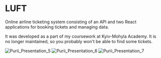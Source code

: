 # LUFT

Online airline ticketing system consisting of an API and two React applications for booking tickets and managing data.

It was developed as a part of my coursework at Kyiv-Mohyla Academy. It is no longer maintained, so you probably won't be able to find some tickets.

<img src="https://image.ibb.co/mqYgnp/Purii_Presentation_5.jpg" alt="Purii_Presentation_5" border="0">
<img src="https://image.ibb.co/bZD309/Purii_Presentation_6.jpg" alt="Purii_Presentation_6" border="0">
<img src="https://image.ibb.co/gMFGL9/Purii_Presentation_7.jpg" alt="Purii_Presentation_7" border="0">
